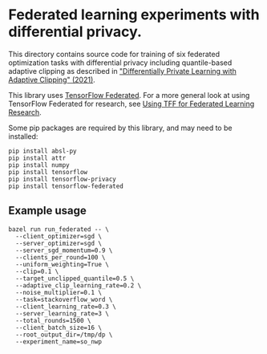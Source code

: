 # Federated learning experiments with differential privacy.

This directory contains source code for training of six federated optimization
tasks with differential privacy including quantile-based adaptive clipping as
described in
["Differentially Private Learning with Adaptive Clipping" (2021)](https://arxiv.org/abs/1905.03871).

This library uses [TensorFlow Federated](https://www.tensorflow.org/federated).
For a more general look at using TensorFlow Federated for research, see
[Using TFF for Federated Learning Research](https://www.tensorflow.org/federated/tff_for_research).

Some pip packages are required by this library, and may need to be installed:

```
pip install absl-py
pip install attr
pip install numpy
pip install tensorflow
pip install tensorflow-privacy
pip install tensorflow-federated
```

## Example usage

```
bazel run run_federated -- \
  --client_optimizer=sgd \
  --server_optimizer=sgd \
  --server_sgd_momentum=0.9 \
  --clients_per_round=100 \
  --uniform_weighting=True \
  --clip=0.1 \
  --target_unclipped_quantile=0.5 \
  --adaptive_clip_learning_rate=0.2 \
  --noise_multiplier=0.1 \
  --task=stackoverflow_word \
  --client_learning_rate=0.3 \
  --server_learning_rate=3 \
  --total_rounds=1500 \
  --client_batch_size=16 \
  --root_output_dir=/tmp/dp \
  --experiment_name=so_nwp
```

